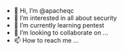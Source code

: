 - 👋 Hi, I’m @apacheqc
- 👀 I’m interested in all about security
- 🌱 I’m currently learning pentest
- 💞️ I’m looking to collaborate on ...
- 📫 How to reach me ...

<!---
apacheqc/apacheqc is a ✨ special ✨ repository because its `README.md` (this file) appears on your GitHub profile.
You can click the Preview link to take a look at your changes.
--->
